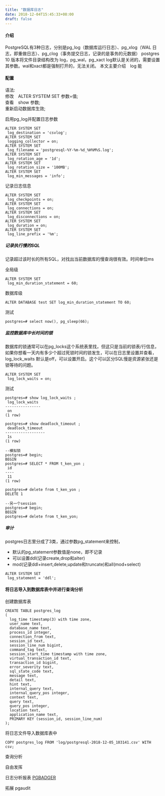 ```yaml
---
title: "数据库日志"
date: 2018-12-04T15:45:33+08:00
draft: false
---
```


#### 介绍

PostgreSQL有3种日志，分别是pg_log（数据库运行日志）、pg_xlog（WAL 日志，即重做日志）、pg_clog（事务提交日志，记录的是事务的元数据）
postgres 10 版本将文件目录结构改为 log，pg_wal，pg_xact
log默认是关闭的，需要设置其参数。wal和xact都是强制打开的，无法关闭。
本文主要介绍　log 能

#### 配置

语法:    
修改　ALTER SYSTEM SET 参数=值;    
查看　show 参数;  
重新启动数据库生效;  

启用pg_log并配置日志参数
```
ALTER SYSTEM SET
 log_destination = 'csvlog';
ALTER SYSTEM SET
 logging_collector = on;
ALTER SYSTEM SET
 log_filename = 'postgresql-%Y-%m-%d_%H%M%S.log';
ALTER SYSTEM SET
 log_rotation_age = '1d';
ALTER SYSTEM SET
 log_rotation_size = '100MB';
ALTER SYSTEM SET
 log_min_messages = 'info';
```

记录日志信息
```
ALTER SYSTEM SET
 log_checkpoints = on;
ALTER SYSTEM SET
 log_connections = on;
ALTER SYSTEM SET
 log_disconnections = on;
ALTER SYSTEM SET
 log_duration = on;
ALTER SYSTEM SET
 log_line_prefix = '%m';
```

##### 记录执行慢的SQL
记录超过该时长的所有SQL，对找出当前数据库的慢查询很有效。时间单位ms

全局级
```
ALTER SYSTEM SET
 log_min_duration_statement = 60;
```

数据库级
```
ALTER DATABASE test SET log_min_duration_statement TO 60;
```

测试
```
postgres=# select now(), pg_sleep(66);
```

##### 监控数据库中长时间的锁

数据库的锁通常可以在pg_locks这个系统表里找，但这只是当前的锁表/行信息，如果你想看一天内有多少个超过死锁时间的锁发生，可以在日志里设置并查看，log_lock_waits 默认是off，可以设置开启。这个可以区分SQL慢是资源紧张还是锁等待的问题。
```
ALTER SYSTEM SET
 log_lock_waits = on;
```

测试
```
postgres=# show log_lock_waits ;
 log_lock_waits 
----------------
 on
(1 row)

postgres=# show deadlock_timeout ;
 deadlock_timeout 
------------------
 1s
(1 row)

--模拟锁
postgres=# begin;
BEGIN
postgres=# SELECT * FROM t_ken_yon ;
 id 
----
 11
(1 row)

postgres=# delete from t_ken_yon ;
DELETE 1

--另一个session
postgres=# begin;
BEGIN
postgres=# delete from t_ken_yon;

```

##### 审计
postgres日志里分成了3类，通过参数pg_statement来控制，

- 默认的pg_statement参数值是none，即不记录  
- 可以设置ddl(记录create,drop和alter)  
- mod(记录ddl+insert,delete,update和truncate)和all(mod+select)

```
ALTER SYSTEM SET
 log_statement = 'ddl';
```
#### 将日志导入到数据库表中并进行查询分析

创建数据库表
```
CREATE TABLE postgres_log
(
  log_time timestamp(3) with time zone,
  user_name text,
  database_name text,
  process_id integer,
  connection_from text,
  session_id text,
  session_line_num bigint,
  command_tag text,
  session_start_time timestamp with time zone,
  virtual_transaction_id text,
  transaction_id bigint,
  error_severity text,
  sql_state_code text,
  message text,
  detail text,
  hint text,
  internal_query text,
  internal_query_pos integer,
  context text,
  query text,
  query_pos integer,
  location text,
  application_name text,
  PRIMARY KEY (session_id, session_line_num)
);
```

将日志文件导入数据库表中
```
COPY postgres_log FROM 'log/postgresql-2018-12-05_103141.csv' WITH csv;
```

查询分析

自由发挥

日志分析报表 [PGBADGER](http://pgbadger.darold.net/documentation.html)

拓展 pgaudit
